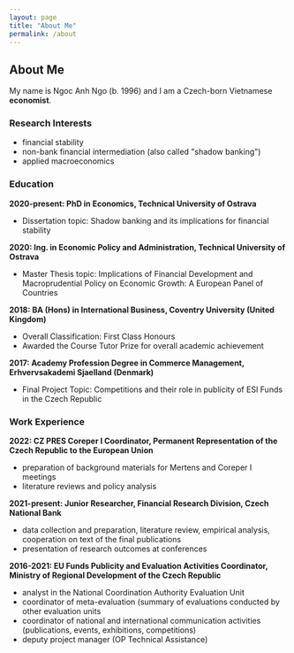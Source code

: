 ```yaml
---
layout: page
title: "About Me"
permalink: /about
---
```


## About Me

My name is Ngoc Anh Ngo (b. 1996) and I am a Czech-born Vietnamese **economist**. 

### Research Interests

- financial stability
- non-bank financial intermediation (also called "shadow banking")
- applied macroeconomics

### Education

**2020-present: PhD in Economics, Technical University of Ostrava**

- Dissertation topic: Shadow banking and its implications for financial stability

**2020: Ing. in Economic Policy and Administration, Technical University of Ostrava**

- Master Thesis topic: Implications of Financial Development and Macroprudential Policy on Economic Growth: A European Panel of Countries

**2018: BA (Hons) in International Business, Coventry University (United Kingdom)**

- Overall Classification: First Class Honours
- Awarded the Course Tutor Prize for overall academic achievement

**2017: Academy Profession Degree in Commerce Management, Erhvervsakademi Sjaelland (Denmark)**

- Final Project Topic: Competitions and their role in publicity of ESI Funds in the Czech Republic

### Work Experience

**2022: CZ PRES Coreper I Coordinator, Permanent Representation of the Czech Republic to the European Union**

- preparation of background materials for Mertens and Coreper I meetings
- literature reviews and policy analysis

**2021-present: Junior Researcher, Financial Research Division, Czech National Bank**

- data collection and preparation, literature review, empirical analysis, cooperation on text of the final publications
- presentation of research outcomes at conferences

**2016-2021: EU Funds Publicity and Evaluation Activities Coordinator, Ministry of Regional Development of the Czech Republic**

- analyst in the National Coordination Authority Evaluation Unit
- coordinator of meta-evaluation (summary of evaluations conducted by other evaluation units
- coordinator of national and international communication activities (publications, events, exhibitions, competitions)
- deputy project manager (OP Technical Assistance)
